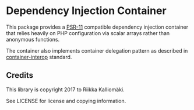 # Dependency Injection Container #

This package provides a [PSR-11](https://github.com/php-fig/fig-standards/blob/master/accepted/PSR-11-container.md)
compatible dependency injection container that relies heavily on PHP 
configuration via scalar arrays rather than anonymous functions.

The container also implements container delegation pattern as described in
[container-interop](https://github.com/container-interop/container-interop/blob/master/docs/Delegate-lookup.md)
standard.

## Credits ##

This library is copyright 2017 to Riikka Kalliomäki.

See LICENSE for license and copying information.
